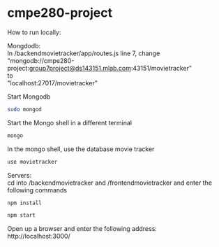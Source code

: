 # cmpe280-project

How to run locally:

Mongdodb:  
In /backendmovietracker/app/routes.js line 7, change  
"mongodb://cmpe280-project:group7project@ds143151.mlab.com:43151/movietracker"  
to  
"localhost:27017/movietracker"  

Start Mongodb
```bash
sudo mongod
```

Start the Mongo shell in a different terminal
```bash
mongo
```

In the mongo shell, use the database movie tracker
```bash
use movietracker
```

Servers:  
cd into /backendmovietracker and /frontendmovietracker and enter the following commands

```bash
npm install
```

```bash
npm start
```

Open up a browser and enter the following address:  
http://localhost:3000/
